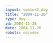 ```yaml
---
layout: senior2_day
title: "2004-11-26"
type: day
id: 2004-11-26
date: 2004-11-26
robots: noindex
---
```


